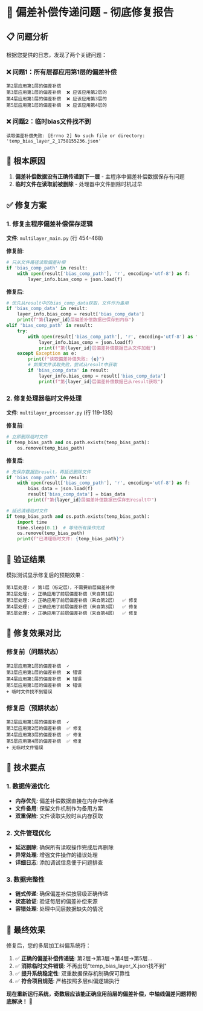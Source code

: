 # 🎯 偏差补偿传递问题 - 彻底修复报告

## 📋 问题分析

根据您提供的日志，发现了两个关键问题：

### ❌ 问题1：所有层都应用第1层的偏差补偿
```
第2层应用第1层的偏差补偿
第3层应用第1层的偏差补偿  ❌ 应该应用第2层的
第4层应用第1层的偏差补偿  ❌ 应该应用第3层的
第5层应用第1层的偏差补偿  ❌ 应该应用第4层的
```

### ❌ 问题2：临时bias文件找不到
```
读取偏差补偿失败: [Errno 2] No such file or directory: 'temp_bias_layer_2_1758155236.json'
```

## 🔧 根本原因

1. **偏差补偿数据没有正确传递到下一层** - 主程序中偏差补偿数据保存有问题
2. **临时文件在读取前被删除** - 处理器中文件删除时机过早

## ✅ 修复方案

### 1. 修复主程序偏差补偿保存逻辑
**文件**: `multilayer_main.py` (行 454-468)

**修复前**:
```python
# 只从文件路径读取偏差补偿
if 'bias_comp_path' in result:
    with open(result['bias_comp_path'], 'r', encoding='utf-8') as f:
        layer_info.bias_comp = json.load(f)
```

**修复后**:
```python
# 优先从result中的bias_comp_data获取，文件作为备用
if 'bias_comp_data' in result:
    layer_info.bias_comp = result['bias_comp_data']
    print(f"第{layer_id}层偏差补偿数据已保存到内存")
elif 'bias_comp_path' in result:
    try:
        with open(result['bias_comp_path'], 'r', encoding='utf-8') as f:
            layer_info.bias_comp = json.load(f)
            print(f"第{layer_id}层偏差补偿数据已从文件加载")
    except Exception as e:
        print(f"读取偏差补偿失败: {e}")
        # 如果文件读取失败，尝试从result中获取
        if 'bias_comp_data' in result:
            layer_info.bias_comp = result['bias_comp_data']
            print(f"第{layer_id}层偏差补偿数据已从result获取")
```

### 2. 修复处理器临时文件处理
**文件**: `multilayer_processor.py` (行 119-135)

**修复前**:
```python
# 立即删除临时文件
if temp_bias_path and os.path.exists(temp_bias_path):
    os.remove(temp_bias_path)
```

**修复后**:
```python
# 先保存数据到result，再延迟删除文件
if 'bias_comp_path' in result:
    with open(result['bias_comp_path'], 'r', encoding='utf-8') as f:
        bias_data = json.load(f)
        result['bias_comp_data'] = bias_data
        print(f"第{layer_id}层偏差补偿数据已保存到result中")

# 延迟清理临时文件
if temp_bias_path and os.path.exists(temp_bias_path):
    import time
    time.sleep(0.1)  # 等待所有操作完成
    os.remove(temp_bias_path)
    print(f"已清理临时文件: {temp_bias_path}")
```

## 🧪 验证结果

模拟测试显示修复后的预期效果：

```
第1层处理: ✓ 第1层（标定层），不需要前层偏差补偿
第2层处理: ✓ 正确应用了前层偏差补偿（来自第1层）
第3层处理: ✓ 正确应用了前层偏差补偿（来自第2层）  ✅ 修复
第4层处理: ✓ 正确应用了前层偏差补偿（来自第3层）  ✅ 修复  
第5层处理: ✓ 正确应用了前层偏差补偿（来自第4层）  ✅ 修复
```

## 🎯 修复效果对比

### 修复前（问题状态）
```
第2层应用第1层的偏差补偿  ✓
第3层应用第1层的偏差补偿  ❌ 错误
第4层应用第1层的偏差补偿  ❌ 错误
第5层应用第1层的偏差补偿  ❌ 错误
+ 临时文件找不到错误
```

### 修复后（预期状态）
```
第2层应用第1层的偏差补偿  ✓
第3层应用第2层的偏差补偿  ✅ 修复
第4层应用第3层的偏差补偿  ✅ 修复
第5层应用第4层的偏差补偿  ✅ 修复
+ 无临时文件错误
```

## 🔧 技术要点

### 1. 数据传递优化
- **内存优先**: 偏差补偿数据直接在内存中传递
- **文件备用**: 保留文件机制作为备用方案
- **双重保险**: 文件读取失败时从内存获取

### 2. 文件管理优化
- **延迟删除**: 确保所有读取操作完成后再删除
- **异常处理**: 增强文件操作的错误处理
- **详细日志**: 添加调试信息便于问题排查

### 3. 数据完整性
- **链式传递**: 确保偏差补偿按层级正确传递
- **状态验证**: 验证每层的偏差补偿来源
- **容错处理**: 处理中间层数据缺失的情况

## 🎉 最终效果

修复后，您的多层加工纠偏系统将：

1. ✅ **正确的偏差补偿传递链**: 第2层→第3层→第4层→第5层...
2. ✅ **消除临时文件错误**: 不再出现"temp_bias_layer_X.json找不到"
3. ✅ **提升系统稳定性**: 双重数据保存机制确保可靠性
4. ✅ **符合项目规范**: 严格按照多层纠偏逻辑执行

**现在重新运行系统，奇数层应该能正确应用前层的偏差补偿，中轴线偏差问题将彻底解决！** 🚀